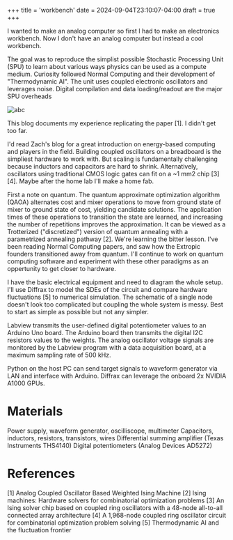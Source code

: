 +++
title = 'workbench'
date = 2024-09-04T23:10:07-04:00
draft = true
+++

I wanted to make an analog computer so first I had to make an electronics workbench. Now I don't have an analog computer but instead a cool workbench.

The goal was to reproduce the simplist possible Stochastic Processing Unit (SPU) to learn about various ways physics can be used as a compute medium. Curiosity followed Normal Computing and their development of "Thermodynamic AI". The unit uses coupled electronic oscillators and leverages noise. Digital compilation and data loading/readout are the major SPU overheads

![abc](/normal-circuit.png)

This blog documents my experience replicating the paper [1]. I didn't get too far.

I'd read Zach's blog for a great introduction on energy-based computing and players in the field. Building coupled oscillators on a breadboard is the simpliest hardware to work with. But scaling is fundamentally challenging because inductors and capacitors are hard to shrink. Alternatively, oscillators using traditional CMOS logic gates can fit on a ~1 mm2 chip [3][4]. Maybe after the home lab I'll make a home fab.

First a note on quantum. The quantum approximate optimization algorithm (QAOA) alternates cost and mixer operations to move from ground state of mixer to ground state of cost, yielding candidate solutions. The application times of these operations to transition the state are learned, and increasing the number of repetitions improves the approximation. It can be viewed as a Trotterized ("discretized") version of quantum annealing with a parametrized annealing pathway [2]. We're learning the bitter lesson. I've been reading Normal Computing papers, and saw how the Extropic founders transitioned away from quantum. I'll continue to work on quantum computing software and experiment with these other paradigms as an oppertunity to get closer to hardware.

I have the basic electrical equipment and need to diagram the whole setup. I'll use Diffrax to model the SDEs of the circuit and compare hardware fluctuations [5] to numerical simulation. The schematic of a single node doesn't look too complicated but coupling the whole system is messy. Best to start as simple as possible but not any simpler.

Labview transmits the user-defined digital potentiometer values to an Arduino Uno board. The Arduino board then transmits the digital I2C resistors values to the weights. The analog oscillator voltage signals are monitored by the Labview program with a data acquisition board, at a maximum sampling rate of 500 kHz.

Python on the host PC can send target signals to waveform generator via LAN and interface with Arduino. Diffrax can leverage the onboard 2x NVIDIA A1000 GPUs.

# Materials

Power supply, waveform generator, oscilliscope, multimeter
Capacitors, inductors, resistors, transistors, wires
Differential summing amplifier (Texas Instruments THS4140)
Digital potentiometers (Analog Devices AD5272)

# References

[1] Analog Coupled Oscillator Based Weighted Ising Machine
[2] Ising machines: Hardware solvers for combinatorial optimization problems
[3] An Ising solver chip based on coupled ring oscillators with a 48-node all-to-all connected array architecture
[4] A 1,968-node coupled ring oscillator circuit for combinatorial optimization problem solving
[5] Thermodynamic AI and the fluctuation frontier
